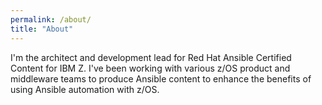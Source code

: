 ```yaml
---
permalink: /about/
title: "About"
---
```


I'm the architect and development lead for Red Hat Ansible Certified Content for IBM Z. I've been working with various z/OS product and middleware teams to produce Ansible content to enhance the benefits of using Ansible automation with z/OS.  